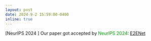 ```yaml
---
layout: post
date: 2024-9-2 15:59:00-0400
inline: true
---
```


[NeurIPS 2024 ]    Our paper got accepted by <font color=009f06>NeurIPS 2024</font>: [E2ENet](https://arxiv.org/pdf/2312.04727)

